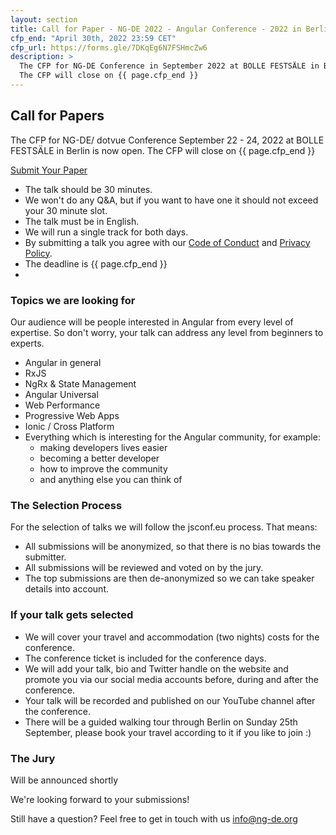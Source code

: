 ```yaml
---
layout: section
title: Call for Paper - NG-DE 2022 - Angular Conference - 2022 in Berlin
cfp_end: "April 30th, 2022 23:59 CET"
cfp_url: https://forms.gle/7DKqEg6N7FSHmcZw6
description: >
  The CFP for NG-DE Conference in September 2022 at BOLLE FESTSÄLE in Berlin is now open.
  The CFP will close on {{ page.cfp_end }}
---
```


## Call for Papers
The CFP for NG-DE/ dotvue Conference September 22 - 24, 2022 at BOLLE FESTSÄLE in Berlin is now open.
The CFP will close on {{ page.cfp_end }}
<div class="cfp">
  <div class="cfp__cta">
    <a class="button button--xlarge" href="{{ page.cfp_url }}" target="_blank" rel="nofollow noopener">
      <span class="button__scale">Submit Your Paper</span>
    </a>
  </div>
</div>

- The talk should be 30 minutes.
- We won't do any Q&A, but if you want to have one it should not exceed your 30 minute slot.
- The talk must be in English.
- We will run a single track for both days.
- By submitting a talk you agree with our [Code of Conduct](/code-of-conduct/) and [Privacy Policy](/privacy-policy/).
- The deadline is {{ page.cfp_end }}
- 
### Topics we are looking for
Our audience will be people interested in Angular from every level of expertise. So don't worry, your talk can address any level from beginners to experts.
- Angular in general
- RxJS
- NgRx & State Management
- Angular Universal
- Web Performance
- Progressive Web Apps
- Ionic / Cross Platform
- Everything which is interesting for the Angular community, for example:
  - making developers lives easier
  - becoming a better developer
  - how to improve the community
  - and anything else you can think of

### The Selection Process

For the selection of talks we will follow the jsconf.eu process. That means:

- All submissions will be anonymized, so that there is no bias towards the submitter.
- All submissions will be reviewed and voted on by the jury.
- The top submissions are then de-anonymized so we can take speaker details into account.

### If your talk gets selected

- We will cover your travel and accommodation (two nights) costs for the conference.
- The conference ticket is included for the conference days.
- We will add your talk, bio and Twitter handle on the website and promote you via our social media accounts before, during and after the conference.
- Your talk will be recorded and published on our YouTube channel after the conference.
- There will be a guided walking tour through Berlin on Sunday 25th September, please book your travel according to it if you like to join :)

### The Jury

Will be announced shortly

We're looking forward to your submissions!

Still have a question?
Feel free to get in touch with us [info@ng-de.org](mailto:info@ng-de.org)
